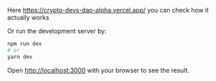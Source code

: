 Here https://crypto-devs-dao-alpha.vercel.app/ you can check how it actually works

Or run the development server by:

```bash
npm run dev
# or
yarn dev
```

Open [http://localhost:3000](http://localhost:3000) with your browser to see the result.

